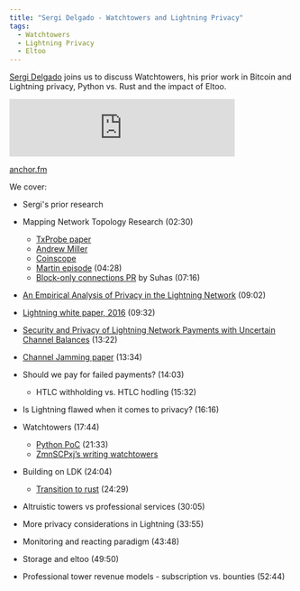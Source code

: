 ```yaml
---
title: "Sergi Delgado - Watchtowers and Lightning Privacy"
tags:
  - Watchtowers
  - Lightning Privacy
  - Eltoo
---
```

[Sergi Delgado](https://twitter.com/sr_gi) joins us to discuss Watchtowers, his prior work in Bitcoin and Lightning privacy, Python vs. Rust and the impact of Eltoo.

<iframe src="https://anchor.fm/chaincode/episodes/XXX" height="102px" width="400px" frameborder="0" scrolling="no"></iframe>

[anchor.fm](https://anchor.fm/chaincode/episodes/XXX)

We cover:

- Sergi's prior research

- Mapping Network Topology Research (02:30)
  - [TxProbe paper](https://arxiv.org/pdf/1812.00942.pdf)
  - [Andrew Miller](https://soc1024.ece.illinois.edu/)
  - [Coinscope](https://www.cs.umd.edu/projects/coinscope/coinscope.pdf)
  - [Martin episode](https://podcast.chaincode.com/2022/05/12/martin-zumsande-21-addrrelay) (04:28)
  - [Block-only connections PR](https://github.com/bitcoin/bitcoin/pull/15759) by Suhas (07:16)

- [An Empirical Analysis of Privacy in the Lightning Network](https://arxiv.org/pdf/2003.12470.pdf) (09:02) 

- [Lightning white paper, 2016](https://lightning.network/lightning-network-paper.pdf)  (09:32)
- [Security and Privacy of Lightning Network Payments with Uncertain Channel Balances](https://arxiv.org/pdf/2103.08576.pdf) (13:22)
- [Channel Jamming paper](https://github.com/s-tikhomirov/ln-jamming-simulator/blob/master/unjamming-lightning.pdf) (13:34)

- Should we pay for failed payments? (14:03)
  - HTLC withholding vs. HTLC hodling (15:32)

- Is Lightning flawed when it comes to privacy? (16:16)

- Watchtowers (17:44)
  - [Python PoC](https://github.com/talaia-labs/python-teos) (21:33)
  - [ZmnSCPxj’s writing watchtowers](https://bitcoinsearch.xyz/?q=watchtowers&size=n_50_n&filters%5B0%5D%5Bfield%5D=authors&filters%5B0%5D%5Bvalues%5D%5B0%5D=ZmnSCPxj&filters%5B0%5D%5Btype%5D=all)

- Building on LDK (24:04)
  - [Transition to rust](https://github.com/talaia-labs/rust-teos) (24:29)

- Altruistic towers vs professional services (30:05)

- More privacy considerations in Lightning (33:55)

- Monitoring and reacting paradigm (43:48)

- Storage and eltoo (49:50)

- Professional tower revenue models - subscription vs. bounties (52:44)
